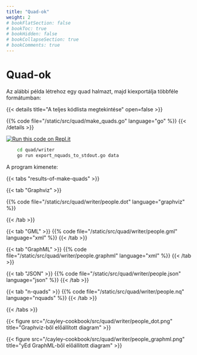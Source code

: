 ```yaml
---
title: "Quad-ok"
weight: 2
# bookFlatSection: false
# bookToc: true
# bookHidden: false
# bookCollapseSection: true
# bookComments: true
---
```


# Quad-ok

Az alábbi példa létrehoz egy quad halmazt, majd kiexportálja többféle formátumban:

{{< details title="A teljes kódlista megtekintése" open=false >}}

{{% code file="/static/src/quad/make_quads.go" language="go" %}}
{{< /details >}}

[![Run this code on Repl.it](https://repl.it/badge/github/tombenke/cayley-cokbook)](https://repl.it/@tombenke/cayley-cookbook-1#quad/writer/export_nquads_to_stdout.go)

```bash
    cd quad/writer
    go run export_nquads_to_stdout.go data
```


A program kimenete:

{{< tabs "results-of-make-quads" >}}

{{< tab "Graphviz" >}}

{{% code file="/static/src/quad/writer/people.dot" language="graphviz" %}}

{{< /tab >}}

{{< tab "GML" >}}
{{% code file="/static/src/quad/writer/people.gml" language="xml" %}}
{{< /tab >}}

{{< tab "GraphML" >}}
{{% code file="/static/src/quad/writer/people.graphml" language="xml" %}}
{{< /tab >}}

{{< tab "JSON" >}}
{{% code file="/static/src/quad/writer/people.json" language="json" %}}
{{< /tab >}}

{{< tab "n-quads" >}}
{{% code file="/static/src/quad/writer/people.nq" language="nquads" %}}
{{< /tab >}}

{{< /tabs >}}

{{< figure src="/cayley-cookbook/src/quad/writer/people_dot.png" title="Graphviz-ből előállított diagram" >}}

{{< figure src="/cayley-cookbook/src/quad/writer/people_graphml.png" title="yEd GraphML-ből előállított diagram" >}}


